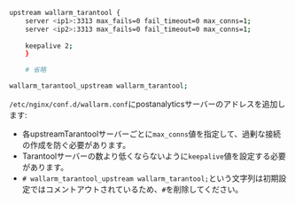 ```bash
upstream wallarm_tarantool {
    server <ip1>:3313 max_fails=0 fail_timeout=0 max_conns=1;
    server <ip2>:3313 max_fails=0 fail_timeout=0 max_conns=1;
    
    keepalive 2;
    }

    # 省略

wallarm_tarantool_upstream wallarm_tarantool;
```

`/etc/nginx/conf.d/wallarm.conf`にpostanalyticsサーバーのアドレスを追加します:

* 各upstreamTarantoolサーバーごとに`max_conns`値を指定して、過剰な接続の作成を防ぐ必要があります。
* Tarantoolサーバーの数より低くならないように`keepalive`値を設定する必要があります。
* `# wallarm_tarantool_upstream wallarm_tarantool;`という文字列は初期設定ではコメントアウトされているため、`#`を削除してください。